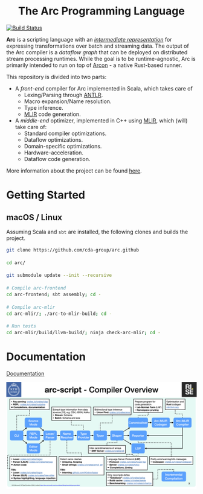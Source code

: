 <h1 align="center">The Arc Programming Language</h1>

[![Build Status](https://travis-ci.org/cda-group/arc.svg?branch=master)](https://travis-ci.org/cda-group/arc/)

**Arc** is a scripting language with an [*intermediate representation*](https://en.wikipedia.org/wiki/Intermediate_representation) for expressing transformations over batch and streaming data. The output of the Arc compiler is a *dataflow graph* that can be deployed on distributed stream processing runtimes. While the goal is to be runtime-agnostic, Arc is primarily intended to run on top of [Arcon](https://github.com/cda-group/arcon) - a native Rust-based runner.

This repository is divided into two parts:

* A *front-end* compiler for Arc implemented in Scala, which takes care of
  * Lexing/Parsing through [ANTLR](https://www.antlr.org/).
  * Macro expansion/Name resolution.
  * Type inference.
  * [MLIR](https://github.com/tensorflow/mlir) code generation.
* A *middle-end* optimizer, implemented in C++ using [MLIR](https://github.com/tensorflow/mlir), which (will) take care of:
  * Standard compiler optimizations.
  * Dataflow optimizations.
  * Domain-specific optimizations.
  * Hardware-acceleration.
  * Dataflow code generation.

More information about the project can be found [here](https://cda-group.github.io/).

# Getting Started

## macOS / Linux

Assuming Scala and `sbt` are installed, the following clones and builds the project.

```bash
git clone https://github.com/cda-group/arc.github

cd arc/

git submodule update --init --recursive

# Compile arc-frontend
cd arc-frontend; sbt assembly; cd -

# Compile arc-mlir
cd arc-mlir/; ./arc-to-mlir-build; cd -

# Run tests
cd arc-mlir/build/llvm-build/; ninja check-arc-mlir; cd -
```

# Documentation

[Documentation](www.github.com/cda-group/arc)

<p align="center">
  <img src="https://github.com/segeljakt/assets/raw/master/arc-script.png">
</p>
